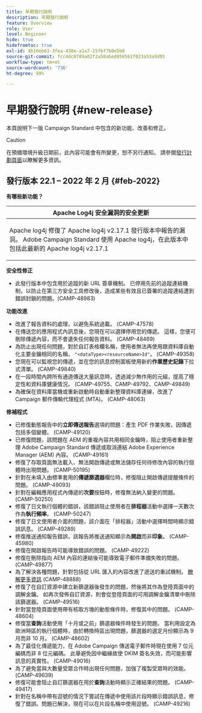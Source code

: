```yaml
---
title: 早期發行說明
description: 早期發行說明
feature: Overview
role: User
level: Beginner
hide: true
hidefromtoc: true
exl-id: 4b10eb63-3fea-438e-a1a7-25fbf7b0e5b0
source-git-commit: fcc4dc0789a02f2a58abed858561f023a53a9d95
workflow-type: tm+mt
source-wordcount: '736'
ht-degree: 99%

---
```


# 早期發行說明 {#new-release}

本頁說明下一版 Campaign Standard 中包含的新功能、改善和修正。

>[!CAUTION]
>
> 在預備環境升級日期前，此內容可能會有所變更，恕不另行通知。 請參閱[發行計劃頁面](../../rn/using/release-planning.md)以瞭解更多資訊。

## 發行版本 22.1 – 2022 年 2 月 {#feb-2022}


**有哪些新功能？**


<table> 
<thead> 
<tr> 
<th> <strong>Apache Log4j 安全漏洞的安全更新</strong><br /> </th> 
</tr> 
</thead> 
<tbody> 
<tr> 
<td>
<p>Apache log4j 修復了 Apache log4j v2.17.1 發行版本中報告的漏洞。 Adobe Campaign Standard 使用 Apache log4j，在此版本中包括此最新的 Apache log4j v2.17.1 </p>
</td> 
</tr> 
</tbody> 
</table>

**安全性修正**

* 此發行版本中包含用於追蹤的新 URL 簽章機制。 已停用先前的追蹤連結機制，以防止在第三方安全工具修改後，造成某些有效且已簽署的追蹤連結遭到錯誤封鎖的問題。(CAMP-48983)

**功能改進**

* 改進了報告資料的處理，以避免系統過載。 (CAMP-47578)
* 在傳送您的應用程式內訊息後，您現在可以選擇停用您的傳遞。 這樣，您便可刪除傳遞內容，而不會遺失任何報告資料。 (CAMP-48469)
* 為防止出現任何問題，對於自訂表格欄名稱，使用者無法再使用跟資料庫自動化主要金鑰相同的名稱， `"<dataType><resourceName>Id"`。 (CAMP-49358)
* 您現在可以監視您的傳遞，並在您的訊息控制面板使用新的&#x200B;**作業歷史記錄**&#x200B;下拉式清單。 (CAMP-49840)
* 在一段時間內跨所有通道傳送大量訊息時，透過減少無作用的元組，提高了穩定性和資料庫健康情況。 (CAMP-49755、CAMP-49792、CAMP-49849)
* 為確保在資料庫當機或重新啟動時自動重新整理資料庫連線，改進了 Campaign 郵件傳輸代理程式 (MTA)。 (CAMP-48063)


**修補程式**

* 已修復動態報告中的&#x200B;**立即傳送報告**&#x200B;選項的問題：產生 PDF 作業失敗，因傳遞包括多個變體。 (CAMP-49120)
* 已修復問題，該問題在 AEM 的重複內容共用相同金鑰時，阻止使用者重新整理 Adobe Campaign Standard 傳遞或取消連結 Adobe Experience Manager (AEM) 內容。 (CAMP-49161)
* 修復了存取頁面無法載入、無法開啟傳遞或無法儲存任何待修改內容的執行個體時出現問題。 (CAMP-50195)
* 針對在未填入由標準套用的&#x200B;**傳遞篩選器**&#x200B;欄位時，修復阻止開啟傳遞提醒條件的問題。 (CAMP-49093)
* 針對在編輯應用程式內傳遞的&#x200B;**次要**&#x200B;按鈕時，修復無法納入變更的問題。 (CAMP-50250)
* 修復了日文執行個體的錯誤，該錯誤阻止使用者在&#x200B;**排程器**&#x200B;活動中選擇一天數次作為&#x200B;**執行頻率**。 (CAMP-50247)
* 修復了日文使用者介面的問題，該介面在「排程器」活動中選擇時間時顯示錯誤訊息。 (CAMP-49289)
* 修復推送通知報告錯誤，該報告將推送通知顯示為&#x200B;**開啟**&#x200B;而非&#x200B;**印象**。 (CAMP-45980)
* 修復在開啟報告時可能導致錯誤的問題。 (CAMP-49222)
* 修復在刪除指向 AEM 內容的連結後可能導致電子郵件準備失敗的問題。 (CAMP-49877)
* 為了解決各種問題，針對包括從 URL 匯入的內容改進了遞送的重試機制。 [瞭解更多資訊](../../designing/using/using-existing-content.md#retrieving-content-from-a-url-automatically-at-preparation-time) (CAMP-48888)
* 修復了在自訂資源中建立新篩選器後發生的問題，然後將其作為登陸頁面中的調解金鑰。 如再次發佈自訂資源，則會從登陸頁面的可用調解金鑰清單中刪除該篩選器。 (CAMP-49516)
* 針對當登陸頁面使用帶有核取方塊的動態條件時，修復其中的問題。 (CAMP-48604)
* 修復當&#x200B;**查詢**&#x200B;活動使用「十月或之前」篩選器條件時發生的問題。 當利用設定為歐洲時區的執行個體時，由於轉換時區出現問題，篩選器的選定月份顯示為 9 月而非 10 月。 (CAMP-48602)
* 為了最佳化傳遞能力，在 Adobe Campaign 傳送電子郵件時現在使用 7 位元編碼而非 8 位元編碼。 此舉避免因中繼緣故使 DKIM 簽名失效，而可能影響訊息的真實性。 (CAMP-49016)
* 為了避免當與大數量受眾合作時出現任何問題，加強了複製受眾時的效能。 (CAMP-49639)
* 修復可能會阻止自訂篩選器在用於&#x200B;**查詢**&#x200B;活動時顯示正確結果的問題。 (CAMP-49417)
* 針對在名稱中帶有逗號的情況下嘗試在傳遞中使用該片段時顯示錯誤訊息，修復了錯誤。問題已解決，現在可以在片段名稱中使用逗號。 (CAMP-49216)
